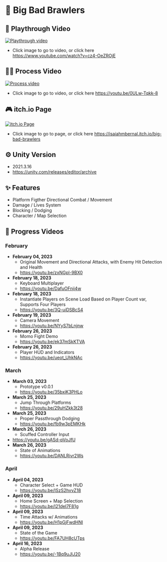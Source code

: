 # 👊 Big Bad Brawlers

## 🎥 Playthrough Video

[![Playthrough video](https://img.itch.zone/aW1hZ2UvMjAyMDQ5OS8xMTk0MzI5Ni5wbmc=/original/CWlx9a.png)](https://www.youtube.com/watch?v=cz4-OeZROjE)

  - Click image to go to video, or click here https://www.youtube.com/watch?v=cz4-OeZROjE


## 🧑‍💻 Process Video

[![Process video](https://img.itch.zone/aW1nLzExODg1MjE2LnBuZw==/original/DLeUe6.png)](https://youtu.be/0ULw-Tqkk-8)

  - Click image to go to video, or click here https://youtu.be/0ULw-Tqkk-8

## 🎮 itch.io Page

[![itch.io Page](https://img.itch.zone/aW1nLzExODg1ODU1LnBuZw==/315x250%23c/rMi4QB.png)](https://isaiahmbernal.itch.io/big-bad-brawlers)

  - Click image to go to page, or click here https://isaiahmbernal.itch.io/big-bad-brawlers

## ⚙️ Unity Version

- 2021.3.16
- https://unity.com/releases/editor/archive

## ✨ Features

- Platform Figther Directional Combat / Movement
- Damage / Lives System
- Blocking / Dodging
- Character / Map Selection

## 📆 Progress Videos

### February

  - **February 04, 2023**
    - Original Movement and Directional Attacks, with Enemy Hit Detection and Health
    - https://youtu.be/zxNGpl-9BX0
  - **February 18, 2023**
    - Keyboard Multiplayer
    - https://youtu.be/DafuOFnji4w
  - **February 18, 2023**
    - Instantiate Players on Scene Load Based on Player Count var, Supports Four Players
    - https://youtu.be/3Q-uiDSBcS4
  - **February 19, 2023**
    - Camera Movement
    - https://youtu.be/NYyS7bLnjnw
  - **February 26, 2023**
    - Momo Fight Demo
    - https://youtu.be/ek37mSkKTVA
  - **February 26, 2023**
    - Player HUD and Indicators
    - https://youtu.be/ueot_UhkNAc

### March

  - **March 03, 2023**
    - Prototype v0.0.1
    - https://youtu.be/35bxiK3PHLo
  - **March 25, 2023**
    - Jump Through Platforms
    - https://youtu.be/29uHZkk3t28
  - **March 25, 2023**
    - Proper Passthrough Dodging
    - https://youtu.be/fb9w3pEMKHk
  - **March 26, 2023**
    - Scuffed Controller Input
  - https://youtu.be/gASd-pVoJfU
  - **March 26, 2023**
    - State of Animations
    - https://youtu.be/DANLRivr2Ws

### April

  - **April 04, 2023**
    - Character Select + Game HUD
    - https://youtu.be/ISzS2hvvZ18
  - **April 09, 2023**
    - Home Screen + Map Selection
    - https://youtu.be/l21deI7F81g
  - **April 09, 2023**
    - Time Attacks w/ Animations
    - https://youtu.be/H1pGjFwdHNI
  - **April 09, 2023**
    - State of the Game
    - https://youtu.be/FA7UH8cUTps
  - **April 16, 2023**
    - Alpha Release
    - https://youtu.be/-1Bq9uJlJ20
